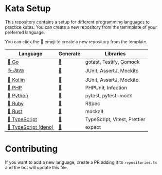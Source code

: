 # Kata Setup

<!-- This file is generated by src/generate.ts -->
<!-- Do not edit this file manually -->

This repository contains a setup for different programming languages to practice katas.
You can create a new repository from the temmplate of your preferred language.

You can click the 🚀 emoji to create a new repository from the template.

| Language | Generate | Libraries |
| --- | --- | --- |
| [🐹 Go](https://github.com/AgileCraftsmanshipCanarias/kata-setup-go) | [🚀](https://github.com/AgileCraftsmanshipCanarias/kata-setup-go/generate) | gotest, Testify, Gomock |
| [☕ Java](https://github.com/AgileCraftsmanshipCanarias/kata-setup-java) | [🚀](https://github.com/AgileCraftsmanshipCanarias/kata-setup-java/generate) | JUnit, AssertJ, Mockito |
| [🧩 Kotlin](https://github.com/AgileCraftsmanshipCanarias/kata-setup-kotlin) | [🚀](https://github.com/AgileCraftsmanshipCanarias/kata-setup-kotlin/generate) | JUnit, AssertJ, Mockito |
| [🐘 PHP](https://github.com/AgileCraftsmanshipCanarias/kata-setup-php) | [🚀](https://github.com/AgileCraftsmanshipCanarias/kata-setup-php/generate) | PHPUnit, Infection |
| [🐍 Python](https://github.com/AgileCraftsmanshipCanarias/kata-setup-python) | [🚀](https://github.com/AgileCraftsmanshipCanarias/kata-setup-python/generate) | pytest, pytest-mock |
| [💎 Ruby](https://github.com/AgileCraftsmanshipCanarias/kata-setup-ruby) | [🚀](https://github.com/AgileCraftsmanshipCanarias/kata-setup-ruby/generate) | RSpec |
| [🦀 Rust](https://github.com/AgileCraftsmanshipCanarias/kata-setup-rust) | [🚀](https://github.com/AgileCraftsmanshipCanarias/kata-setup-rust/generate) | mockall |
| [💬 TypeScript](https://github.com/AgileCraftsmanshipCanarias/kata-setup-typescript) | [🚀](https://github.com/AgileCraftsmanshipCanarias/kata-setup-typescript/generate) | TypeScript, Vitest, Prettier |
| [🦕 TypeScript (deno)](https://github.com/AgileCraftsmanshipCanarias/kata-setup-typescript-deno) | [🚀](https://github.com/AgileCraftsmanshipCanarias/kata-setup-typescript-deno/generate) | expect |

# Contributing

If you want to add a new language, create a PR adding it to `repositories.ts` and the bot will update this file.


